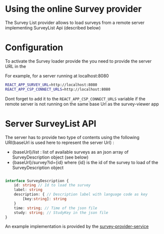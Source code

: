 # Using the online Survey provider

The Survey List provider allows to load surveys from a remote server implementing SurveyList Api (described below)

# Configuration

To activate the Survey loader provide the you need to provide the server URL in the 

For example, for a server running at localhost:8080

```bash
REACT_APP_SURVEY_URL=http://localhost:8080
REACT_APP_CSP_CONNECT_URLS=http://localhost:8080
```

Dont forget to add it to the `REACT_APP_CSP_CONNECT_URLS` variable if the remote server is not running on the same base Url as the survey-viewer app

# Server SurveyList API

The server has to provide two type of contents using the following URI(baseUrl is used here to represent the server Url) :

- {baseUrl}/list : list of available surveys as an json array of SurveyDescription object (see below)
- {baseUrl}/survey?id={id} where {id} is the id of the survey to load of the SurveyDescription object

```ts

interface SurveyDescription {
    id: string // Id to load the survey
    label: string
    description: { // Description label with language code as key
        [key:string]: string
    }
    time: string; // Time of the json file
    study: string; // StudyKey in the json file
}

```

An example implementation is provided by the [survey-provider-service](https://github.com/grippenet/survey-provider-service)